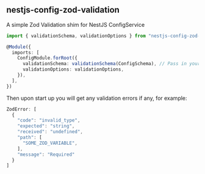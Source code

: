 ## nestjs-config-zod-validation

A simple Zod Validation shim for NestJS ConfigService

``` typescript
import { validationSchema, validationOptions } from "nestjs-config-zod-validation"

@Module({
  imports: [
    ConfigModule.forRoot({
      validationSchema: validationSchema(ConfigSchema), // Pass in your ZodSchema "Schema" here
      validationOptions: validationOptions,
    }),
  ],
})
```

Then upon start up you will get any validation errors if any, for example:
```typescript
ZodError: [
  {
    "code": "invalid_type",
    "expected": "string",
    "received": "undefined",
    "path": [
      "SOME_ZOD_VARIABLE",
    ],
    "message": "Required"
  }
]
```